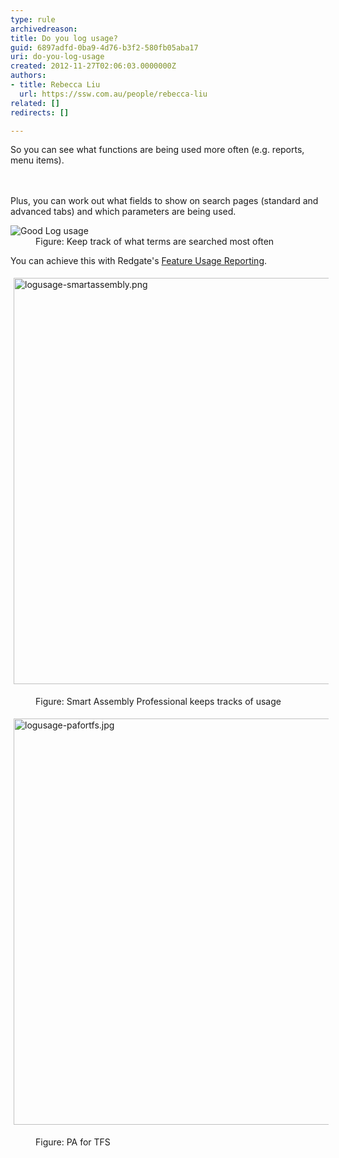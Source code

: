 ```yaml
---
type: rule
archivedreason: 
title: Do you log usage?
guid: 6897adfd-0ba9-4d76-b3f2-580fb05aba17
uri: do-you-log-usage
created: 2012-11-27T02:06:03.0000000Z
authors:
- title: Rebecca Liu
  url: https://ssw.com.au/people/rebecca-liu
related: []
redirects: []

---
```



<p>So you can see what functions are being used more often (e.g. reports, menu items).​<br></p>
<br><excerpt class='endintro'></excerpt><br>
​Plus, you can work out what fields to show on search pages (standard and advanced tabs) and which parameters are being used.
<dl class="image"><dt><img alt="Good Log usage" src="http&#58;//www.ssw.com.au/ssw/Standards/Rules/Images/GoodLogUsage.png" /><br></dt> <dd>Figure&#58; Keep track of what terms are searched most often<br></dd></dl>
<div>You can achieve this with Redgate's <a href="http&#58;//www.red-gate.com/products/dotnet-development/smartassembly/" target="_blank">Feature Usage Reporting</a>.<br><dl class="ssw15-rteElement-ImageArea"><img alt="logusage-smartassembly.png" src="/PublishingImages/logusage-smartassembly.png" style="margin&#58;5px;width&#58;650px;" /></dl><dd class="ssw15-rteElement-FigureNormal">Figure&#58; Smart Assembly Professional keeps tracks of usage<br></dd><dl class="ssw15-rteElement-ImageArea"><img alt="logusage-pafortfs.jpg" src="/PublishingImages/logusage-pafortfs.jpg" style="margin&#58;5px;width&#58;650px;" /></dl><dd class="ssw15-rteElement-FigureNormal">Figure&#58; PA for TFS<br></dd></div>


